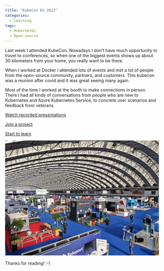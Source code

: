 ```yaml
---
title: "KubeCon EU 2023"
categories:
  - Learning
tags:
  - Kubernetes
  - Open-source
---
```


Last week I attended KubeCon. Nowadays I don't have much opportunity to travel to conferences, so when one of the biggest events shows up about 30 kilometers from your home, you really want to be there.

When I worked at Docker I attended lots of events and met a lot of people from the open-source community, partners, and customers. This kubecon was a reunion after covid and it was great seeing many again. 

Most of the time I worked at the booth to make connections in person. There I had all kinds of conversations from people who are new to Kubernetes and Azure Kubernetes Service, to concrete user scenarios and feedback from veterans.

[Watch recorded presentations](https://www.youtube.com/@cncf/videos)

[Join a project](https://contribute.cncf.io/contributors/)

[Start to learn](https://learn.microsoft.com/en-us/training/paths/intro-to-kubernetes-on-azure/?wt.mc_id=pdebruin_content_blog_cnl_csasci)

![img](../assets/images/2023-04-21-kubecon-eu-2023.jpg)

Thanks for reading! :-)
